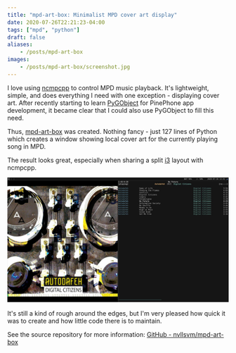 ```yaml
---
title: "mpd-art-box: Minimalist MPD cover art display"
date: 2020-07-26T22:21:23-04:00
tags: ["mpd", "python"]
draft: false
aliases:
    - /posts/mpd-art-box
images:
    - /posts/mpd-art-box/screenshot.jpg
---
```

I love using [ncmpcpp](https://github.com/ncmpcpp/ncmpcpp) to control MPD music playback.
It's lightweight, simple, and does everything I need with one exception - displaying
cover art. After recently starting to learn [PyGObject](https://pygobject.readthedocs.io/en/latest/)
for PinePhone app development, it became clear that I could also use PyGObject to fill this need.

Thus, [mpd-art-box](https://github.com/nvllsvm/mpd-art-box) was created. Nothing fancy - just 127 lines of Python
which creates a window showing local cover art for the currently playing song in MPD. 

The result looks great, especially when sharing a split [i3](https://i3wm.org/) layout with ncmpcpp.

[![screenshot](screenshot.jpg)](screenshot.jpg)

It's still a kind of rough around the edges, but I'm very pleased how quick it was to create and how little code there is to maintain.

See the source repository for more information: [GitHub - nvllsvm/mpd-art-box](https://github.com/nvllsvm/mpd-art-box)
